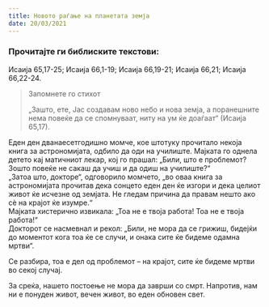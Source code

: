 ```yaml
---
title: Новото раѓање на планетата земја
date: 20/03/2021
---
```


### Прочитајте ги библиските текстови:
Исаија 65,17-25; Исаија 66,1-19; Исаија 66,19-21; Исаија 66,21; Исаија 66,22-24.

> <p>Запомнете го стихот</p>
> „Зашто, ете, Јас создавам ново небо и нова земја, а поранешните нема повеќе да се спомнуваат, ниту на ум ќе доаѓаат“ (Исаија 65,17).

Еден ден дванаесетгодишно момче, кое штотуку прочитало некоја книга за астрономијата, одбило да оди на училиште. Мајката го однела детето кај матичниот лекар, кој го прашал: „Били, што е проблемот? Зошто повеќе не сакаш да учиш и да одиш на училиште?“
<br>
„Затоа што, докторе“, одговорило момчето, „во оваа книга за астрономијата прочитав дека сонцето еден ден ќе изгори и дека целиот живот ќе исчезне од земјата. Не гледам причина да правам нешто ако сè на крајот ќе изумре.“
<br>
Мајката хистерично извикала: „Тоа не е твоја работа! Тоа не е твоја работа!“
<br>
Докторот се насмевнал и рекол: „Били, не мора да се грижиш, бидејќи до моментот кога тоа ќе се случи, и онака сите ќе бидеме одамна мртви“.

Се разбира, тоа е дел од проблемот – на крајот, сите ќе бидеме мртви во секој случај.

За среќа, нашето постоење не мора да заврши со смрт. Напротив, нам
ни е понуден живот, вечен живот, во еден обновен свет.
